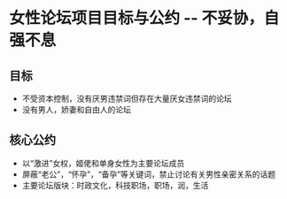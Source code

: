 # 女性论坛项目目标与公约 -- 不妥协，自强不息
## 目标
- 不受资本控制，没有厌男违禁词但存在大量厌女违禁词的论坛
- 没有男人，娇妻和自由人的论坛
## 核心公约
- 以“激进”女权，姬佬和单身女性为主要论坛成员
- 屏蔽“老公”，“怀孕”，“备孕”等关键词，禁止讨论有关男性亲密关系的话题
- 主要论坛版块：时政文化，科技职场，职场，润，生活
